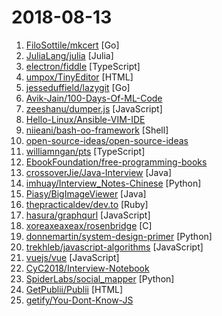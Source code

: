 # 2018-08-13

1. [FiloSottile/mkcert](https://github.com/FiloSottile/mkcert "A simple zero-config tool to make locally trusted development certificates with any names you'd like.") [Go]
2. [JuliaLang/julia](https://github.com/JuliaLang/julia "The Julia Language: A fresh approach to technical computing.") [Julia]
3. [electron/fiddle](https://github.com/electron/fiddle "🚀 The easiest way to get started with Electron") [TypeScript]
4. [umpox/TinyEditor](https://github.com/umpox/TinyEditor "A functional HTML/CSS/JS editor in less than 400 bytes") [HTML]
5. [jesseduffield/lazygit](https://github.com/jesseduffield/lazygit "simple terminal UI for git commands") [Go]
6. [Avik-Jain/100-Days-Of-ML-Code](https://github.com/Avik-Jain/100-Days-Of-ML-Code "100 Days of ML Coding") 
7. [zeeshanu/dumper.js](https://github.com/zeeshanu/dumper.js "A better and pretty variable inspector for your Node.js applications") [JavaScript]
8. [Hello-Linux/Ansible-VIM-IDE](https://github.com/Hello-Linux/Ansible-VIM-IDE "A beautiful VIM-IDE based on Ansible") 
9. [niieani/bash-oo-framework](https://github.com/niieani/bash-oo-framework "Bash Infinity is a modern boilerplate / framework / standard library for bash") [Shell]
10. [open-source-ideas/open-source-ideas](https://github.com/open-source-ideas/open-source-ideas "💡Ever had a cool idea to an Open Source project but didn't have the time to implement yourself? Let someone else give it a try!") 
11. [williamngan/pts](https://github.com/williamngan/pts "A library for visualization and creative-coding") [TypeScript]
12. [EbookFoundation/free-programming-books](https://github.com/EbookFoundation/free-programming-books "📚 Freely available programming books") 
13. [crossoverJie/Java-Interview](https://github.com/crossoverJie/Java-Interview "👨‍🎓 Java related : basic, concurrent, algorithm") [Java]
14. [imhuay/Interview_Notes-Chinese](https://github.com/imhuay/Interview_Notes-Chinese "2018/2019/校招/春招/秋招/自然语言处理(NLP)/深度学习(Deep Learning)/机器学习(Machine Learning)/C/C++/Python/面试笔记") [Python]
15. [Piasy/BigImageViewer](https://github.com/Piasy/BigImageViewer "Big image viewer supporting pan and zoom, with very little memory usage and full featured image loading choices. Powered by Subsampling Scale Image View, Fresco, Glide, and Picasso. Even with gif and webp support! 🍻") [Java]
16. [thepracticaldev/dev.to](https://github.com/thepracticaldev/dev.to "Where programmers share ideas and help each other grow") [Ruby]
17. [hasura/graphqurl](https://github.com/hasura/graphqurl "curl for GraphQL with autocomplete, subscriptions and GraphiQL. Also a dead-simple universal javascript GraphQL client.") [JavaScript]
18. [xoreaxeaxeax/rosenbridge](https://github.com/xoreaxeaxeax/rosenbridge "Hardware backdoors in some x86 CPUs") [C]
19. [donnemartin/system-design-primer](https://github.com/donnemartin/system-design-primer "Learn how to design large-scale systems. Prep for the system design interview. Includes Anki flashcards.") [Python]
20. [trekhleb/javascript-algorithms](https://github.com/trekhleb/javascript-algorithms "Algorithms and data structures implemented in JavaScript with explanations and links to further readings") [JavaScript]
21. [vuejs/vue](https://github.com/vuejs/vue "🖖 A progressive, incrementally-adoptable JavaScript framework for building UI on the web.") [JavaScript]
22. [CyC2018/Interview-Notebook](https://github.com/CyC2018/Interview-Notebook "💡 准备秋招学习笔记") 
23. [SpiderLabs/social_mapper](https://github.com/SpiderLabs/social_mapper "A Social Media Enumeration & Correlation Tool by Jacob Wilkin(Greenwolf)") [Python]
24. [GetPublii/Publii](https://github.com/GetPublii/Publii "Publii is a desktop-based CMS for Windows and Mac that makes creating static websites fast and hassle-free, even for beginners.") [HTML]
25. [getify/You-Dont-Know-JS](https://github.com/getify/You-Dont-Know-JS "A book series on JavaScript. @YDKJS on twitter.") 
